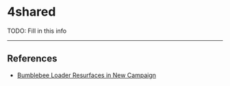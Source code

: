 # 4shared

TODO: Fill in this info

---
## References

- [Bumblebee Loader Resurfaces in New Campaign](https://intel471.com/blog/bumblebee-loader-resurfaces-in-new-campaign)